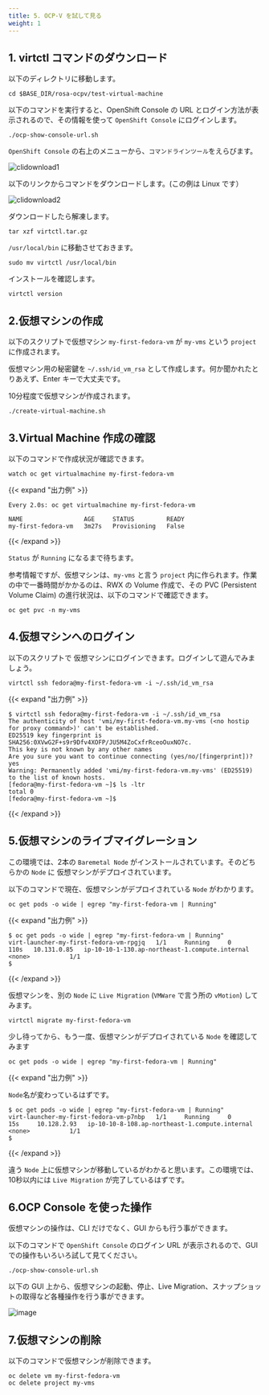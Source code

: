 ```yaml
---
title: 5. OCP-V を試して見る
weight: 1
---
```


## 1. virtctl コマンドのダウンロード

以下のディレクトリに移動します。

```tpl
cd $BASE_DIR/rosa-ocpv/test-virtual-machine
```

以下のコマンドを実行すると、OpenShift Console の URL とログイン方法が表示されるので、その情報を使って `OpenShift Console` にログインします。

```tpl
./ocp-show-console-url.sh
```


`OpenShift Console` の右上のメニューから、`コマンドラインツール`をえらびます。

![clidownload1](https://github.com/user-attachments/assets/f8314638-e3d2-4aa1-b7b1-ce733b930528)

以下のリンクからコマンドをダウンロードします。(この例は Linux です）

![clidownload2](https://github.com/user-attachments/assets/78356184-462f-4ae5-97e4-f5f61cf91e07)


ダウンロードしたら解凍します。

```tpl
tar xzf virtctl.tar.gz
```

`/usr/local/bin` に移動させておきます。

```tpl
sudo mv virtctl /usr/local/bin
```

インストールを確認します。

```tpl
virtctl version
```


## 2.仮想マシンの作成


以下のスクリプトで仮想マシン `my-first-fedora-vm` が `my-vms` という `project` に作成されます。

仮想マシン用の秘密鍵を `~/.ssh/id_vm_rsa` として作成します。何か聞かれたとりあえず、Enter キーで大丈夫です。

10分程度で仮想マシンが作成されます。

```tpl
./create-virtual-machine.sh
```

## 3.Virtual Machine 作成の確認

以下のコマンドで作成状況が確認できます。

```tpl
watch oc get virtualmachine my-first-fedora-vm
```

{{< expand "出力例" >}}
```tpl
Every 2.0s: oc get virtualmachine my-first-fedora-vm                        

NAME                 AGE     STATUS         READY
my-first-fedora-vm   3m27s   Provisioning   False
```
{{< /expand >}}

`Status` が `Running` になるまで待ちます。

参考情報ですが、仮想マシンは、`my-vms` と言う `project` 内に作られます。作業の中で一番時間がかかるのは、RWX の Volume 作成で、その PVC (Persistent Volume Claim) の進行状況は、以下のコマンドで確認できます。


```tpl
oc get pvc -n my-vms
```

## 4.仮想マシンへのログイン

以下のスクリプトで 仮想マシンにログインできます。ログインして遊んでみましょう。

```tpl
virtctl ssh fedora@my-first-fedora-vm -i ~/.ssh/id_vm_rsa
```

{{< expand "出力例" >}}
```tpl
$ virtctl ssh fedora@my-first-fedora-vm -i ~/.ssh/id_vm_rsa
The authenticity of host 'vmi/my-first-fedora-vm.my-vms (<no hostip for proxy command>)' can't be established.
ED25519 key fingerprint is SHA256:0XVwG2F+s9r9Dfv4XOFP/JU5M4ZoCxfrRceoOuxNO7c.
This key is not known by any other names
Are you sure you want to continue connecting (yes/no/[fingerprint])? yes
Warning: Permanently added 'vmi/my-first-fedora-vm.my-vms' (ED25519) to the list of known hosts.
[fedora@my-first-fedora-vm ~]$ ls -ltr
total 0
[fedora@my-first-fedora-vm ~]$ 
```
{{< /expand >}}


## 5.仮想マシンのライブマイグレーション

この環境では、2本の `Baremetal Node` がインストールされています。そのどちらかの `Node` に 仮想マシンがデプロイされています。

以下のコマンドで現在、仮想マシンがデプロイされている `Node` がわかります。


```tpl
oc get pods -o wide | egrep "my-first-fedora-vm | Running"
```

{{< expand "出力例" >}}
```tpl
$ oc get pods -o wide | egrep "my-first-fedora-vm | Running"
virt-launcher-my-first-fedora-vm-rpgjq   1/1     Running     0          110s   10.131.0.85   ip-10-10-1-130.ap-northeast-1.compute.internal   <none>           1/1
$ 
```
{{< /expand >}}

仮想マシンを、別の `Node` に `Live Migration` (`VMWare` で言う所の `vMotion`) してみます。

```tpl
virtctl migrate my-first-fedora-vm
```

少し待ってから、もう一度、仮想マシンがデプロイされている `Node` を確認してみます

```tpl
oc get pods -o wide | egrep "my-first-fedora-vm | Running"
```

{{< expand "出力例" >}}

`Node`名が変わっているはずです。
```tpl
$ oc get pods -o wide | egrep "my-first-fedora-vm | Running"
virt-launcher-my-first-fedora-vm-p7nbp   1/1     Running     0          15s     10.128.2.93   ip-10-10-8-108.ap-northeast-1.compute.internal   <none>           1/1
$ 
```
{{< /expand >}}

違う `Node` 上に仮想マシンが移動しているがわかると思います。この環境では、10秒以内には `Live Migration` が完了しているはずです。
## 6.OCP Console を使った操作

仮想マシンの操作は、CLI だけでなく、GUI からも行う事ができます。

以下のコマンドで `OpenShift Console` のログイン URL が表示されるので、GUI での操作もいろいろ試して見てください。

```tpl
./ocp-show-console-url.sh
```

以下の GUI 上から、仮想マシンの起動、停止、Live Migration、スナップショットの取得など各種操作を行う事ができます。

![image](https://github.com/user-attachments/assets/6333fcb4-a377-48ad-b43f-bb56c3ab2160)

## 7.仮想マシンの削除

以下のコマンドで仮想マシンが削除できます。

```tpl
oc delete vm my-first-fedora-vm
oc delete project my-vms
```

